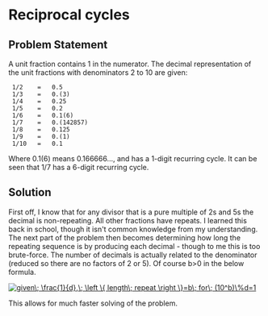 # Reciprocal cycles

## Problem Statement



A unit fraction contains 1 in the numerator. The decimal representation of the unit fractions with denominators 2 to 10 are given:

     1/2	= 	0.5
     1/3	= 	0.(3)
     1/4	= 	0.25
     1/5	= 	0.2
     1/6	= 	0.1(6)
     1/7	= 	0.(142857)
     1/8	= 	0.125
     1/9	= 	0.(1)
     1/10	= 	0.1 

Where 0.1(6) means 0.166666..., and has a 1-digit recurring cycle. It can be seen that 1/7 has a 6-digit recurring cycle.

## Solution
First off, I know that for any divisor that is a pure multiple of 2s and 5s the decimal is non-repeating. All other fractions have repeats. I learned this back in school, though it isn't common knowledge from my understanding. The next part of the problem then becomes determining how long the repeating sequence is by producing each decimal - though to me this is too brute-force. The number of decimals is actually related to the denominator (reduced so there are no factors of 2 or 5). Of course b>0 in the below formula.

<a href="https://www.codecogs.com/eqnedit.php?latex=given\;&space;\frac{1}{d},\;&space;\left&space;\{&space;length\;&space;repeat&space;\right&space;\}=b\;&space;for\;&space;(10^b)\%d=1" target="_blank"><img src="https://latex.codecogs.com/gif.latex?given\;&space;\frac{1}{d},\;&space;\left&space;\{&space;length\;&space;repeat&space;\right&space;\}=b\;&space;for\;&space;(10^b)\%d=1" title="given\; \frac{1}{d},\; \left \{ length\; repeat \right \}=b\; for\; (10^b)\%d=1" /></a>

This allows for much faster solving of the problem.
